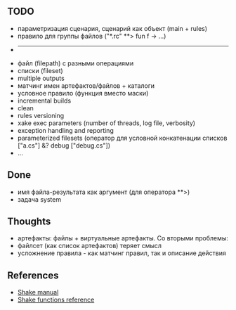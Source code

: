 ﻿## TODO
  * параметризация сценария, сценарий как объект (main + rules)
  * правило для группы файлов ("\*.rc" \*\*> fun f -> ...)
  * ---
  * файл (filepath) с разными операциями
  * списки (fileset)
  * multiple outputs
  * матчинг имен артефактов/файлов + каталоги
  * условное правило (функция вместо маски)
  * incremental builds
  * clean
  * rules versioning
  * xake exec parameters (number of threads, log file, verbosity)
  * exception handling and reporting
  * parameterized filesets (оператор для условной конкатенации списков ["a.cs"] &? debug ["debug.cs"])
  * ...

## Done
 * имя файла-результата как аргумент (для оператора **>)
 * задача system

## Thoughts
 * артефакты: файлы + виртуальные артефакты. Со вторыми проблемы:
  * файлсет (как список артефактов) теряет смысл
  * усложнение правила - как матчинг правил, так и описание действия


## References
  * [Shake manual](https://github.com/ndmitchell/shake/blob/master/docs/Manual.md)
  * [Shake functions reference](http://hackage.haskell.org/package/shake-0.11.4/docs/Development-Shake.html)